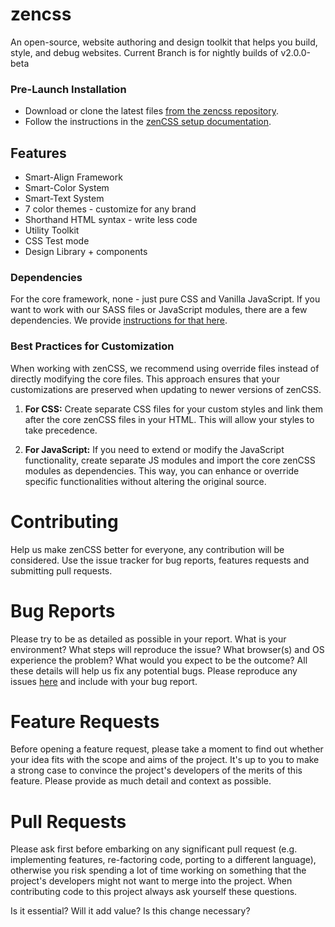 # zencss

An open-source, website authoring and design toolkit that helps you build, style, and debug
websites. Current Branch is for nightly builds of v2.0.0-beta

### Pre-Launch Installation

-   Download or clone the latest files
    [from the zencss repository](https://github.com/zen-solutions/zencss).
-   Follow the instructions in the
    [zenCSS setup documentation](https://zencss.com/docs/help-desk/installation.html).

## Features

-   Smart-Align Framework
-   Smart-Color System
-   Smart-Text System
-   7 color themes - customize for any brand
-   Shorthand HTML syntax - write less code
-   Utility Toolkit
-   CSS Test mode
-   Design Library + components

### Dependencies

For the core framework, none - just pure CSS and Vanilla JavaScript. If you want to work with our
SASS files or JavaScript modules, there are a few dependencies. We provide
[instructions for that here](https://zencss.com/docs/help-desk/installation-source.html).

### Best Practices for Customization

When working with zenCSS, we recommend using override files instead of directly modifying the core
files. This approach ensures that your customizations are preserved when updating to newer versions
of zenCSS.

1. **For CSS:** Create separate CSS files for your custom styles and link them after the core zenCSS
   files in your HTML. This will allow your styles to take precedence.

2. **For JavaScript:** If you need to extend or modify the JavaScript functionality, create separate
   JS modules and import the core zenCSS modules as dependencies. This way, you can enhance or
   override specific functionalities without altering the original source.

# Contributing

Help us make zenCSS better for everyone, any contribution will be considered. Use the issue tracker
for bug reports, features requests and submitting pull requests.

# Bug Reports

Please try to be as detailed as possible in your report. What is your environment? What steps will
reproduce the issue? What browser(s) and OS experience the problem? What would you expect to be the
outcome? All these details will help us fix any potential bugs. Please reproduce any issues
[here](https://codepen.io/ScrmSe4L6/pen/ExrQRdE) and include with your bug report.

# Feature Requests

Before opening a feature request, please take a moment to find out whether your idea fits with the
scope and aims of the project. It's up to you to make a strong case to convince the project's
developers of the merits of this feature. Please provide as much detail and context as possible.

# Pull Requests

Please ask first before embarking on any significant pull request (e.g. implementing features,
re-factoring code, porting to a different language), otherwise you risk spending a lot of time
working on something that the project's developers might not want to merge into the project. When
contributing code to this project always ask yourself these questions.

Is it essential? Will it add value? Is this change necessary?
